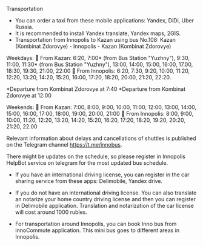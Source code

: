 Transportation 

- You can order a taxi from these mobile applications: Yandex, DiDi, Uber Russia. 
- It is recommended to install Yandex translate, Yandex maps, 2GIS.
- Transportation from Innopolis to Kazan using bus No.108:
Kazan (Kombinat Zdorovye) - Innopolis - Kazan (Kombinat Zdorovye)

 Weekdays: 
🚌 From Kazan: 6:20, 7:00* (from Bus Station "Yuzhny"), 9:30, 11:00, 11:30* (from Bus Station "Yuzhny"), 13:00, 14:00, 15:00, 16:00, 17.00, 18:30, 19:30, 21:00, 22:00
🚌 From Innopolis: 6:20, 7:30, 9:20, 10:00, 11:20, 12:20, 13:20, 14:20, 15:20, 16:00, 17:20, 18:20, 20:00, 21:20, 22:20.

*Departure from Kombinat Zdorovye at 7:40
*Departure from Kombinat Zdorovye at 12:00

Weekends:
🚌 From Kazan: 7:00, 8:00, 9:00, 10:00, 11:00, 12:00, 13:00, 14:00, 15:00, 16:00, 17:00, 18:00, 19:00, 20:00, 21:00
🚌 From Innopolis: 8:00, 9:00, 10:00, 11:20, 12:20, 13:20, 14:20, 15:20, 16:20, 17:20, 18:20, 19:20, 20:20, 21:20, 22.00 

Relevant information about delays and cancellations of shuttles is published on the Telegram channel https://t.me/innobus.

There might be updates on the schedule, so please register in Innopolis HelpBot service on telegram for the most updated bus schedule. 

- If you have an international driving license, you can register in the car sharing service from these apps: Delimobile, Yandex drive.
- If you do not have an international driving license. You can also translate an notarize your home country driving license and then you can register in Delimobile application. Translation and notarization of the car license will cost around 1000 rubles. 

- For transportation around Innopolis, you can book Inno bus from innoCommute application. This mini bus goes to different areas in Innopolis. 
